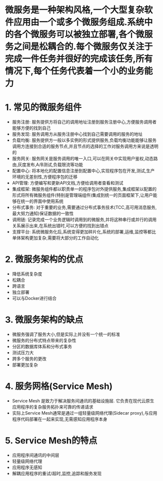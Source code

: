 # 微服务是一种架构风格,一个大型复杂软件应用由一个或多个微服务组成.系统中的各个微服务可以被独立部署,各个微服务之间是松耦合的.每个微服务仅关注于完成一件任务并很好的完成该任务,所有情况下,每个任务代表着一个小的业务能力

# 1. 常见的微服务组件
- 服务注册: 服务提供方将自己的调用地址注册到服务注册中心,方便服务调用者能够方便的找到自己
- 服务发现: 服务调用方从服务注册中心找到自己需要调用的服务的地址
- 负载均衡: 服务提供方一般以多实例的形式提供服务,负载均衡功能能够让服务调用方连接到合适的服务节点,并且节点的选择的工作对服务调用方来说是透明的
- 服务网关: 服务网关是服务调用的唯一入口,可以在网关中实现用户鉴权,动态路由,灰度发布,A/B测试,负载限流等功能
- 配置中心: 将本地化的配置信息注册到配置中心,实现程序包在开发,测试,生产环境的无差别性,方便程序包的迁移
- API管理: 方便编写和更新API文档,方便给调用者查看和测试
- 集成框架: 微服务组件都以职责单一的程序包对外提供服务,集成框架以配置的形式将所有微服务组件(特别是管理端组件)集成到统一的页面框架下,让用户能够在统一的界面中使用系统
- 分布式事务: 对于重要的业务,需要通过分布式事务技术(TCC,高可用消息服务,最大努力通知)保证数据的一致性
- 调用链: 记录完成一个业务逻辑时调用到的微服务,并将这种串行或并行的调用关系展示出来,在系统出错时,可以方便的找到出错点
- 支撑平台: 系统微服务化后,系统变得更加碎片化,系统的部署,运维,监控等都比单体架构更加复杂,需要将大部分的工作自动化


# 2. 微服务架构的优点
- 降低系统复杂度
- 松耦合
- 跨语言
- 独立部署
- 可以与Docker进行结合



# 3. 微服务架构的缺点
- 微服务强调了服务大小,但是实际上并没有一个统一的标准
- 微服务的分布式特点带来的复杂性
- 分区的数据库体系和分布式事务
- 测试压力大
- 跨多个服务的更改
- 部署更加复杂



# 4. 服务网格(Service Mesh)
- Service Mesh 是致力于解决服务间通讯的基础设施层. 它负责在现代云原生应用程序的复杂服务拓扑来可靠的传递请求
- 实际上Service Mesh通常是通过一组轻量级网络代理(Sidecar proxy),与应用程序代码部署在一起来实现,无需感知应用程序本身

# 5. Service Mesh的特点
- 应用程序间通讯的中间层
- 轻量级网络代理
- 应用程序无感知
- 解耦应用程序的重试/超时,监控,追踪和服务发现






